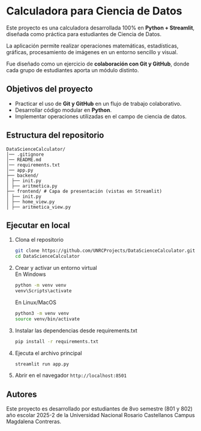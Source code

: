 # Calculadora para Ciencia de Datos

Este proyecto es una calculadora desarrollada 100% en **Python + Streamlit**, diseñada como práctica para estudiantes de Ciencia de Datos.  

La aplicación permite realizar operaciones matemáticas, estadísticas, gráficas, procesamiento de imágenes en un entorno sencillo y visual.  

Fue diseñado como un ejercicio de **colaboración con Git y GitHub**, donde cada grupo de estudiantes aporta un módulo distinto.

## Objetivos del proyecto

* Practicar el uso de **Git y GitHub** en un flujo de trabajo colaborativo.
* Desarrollar código modular en **Python**.
* Implementar operaciones utilizadas en el campo de ciencia de datos.

## Estructura del repositorio

```
DataScienceCalculator/
│── .gitignore
│── README.md
│── requirements.txt
│── app.py 
├── backend/
│ ├── init.py
│ ├── aritmetica.py
├── frontend/ # Capa de presentación (vistas en Streamlit)
│ ├── init.py
│ ├── home_view.py
│ ├── aritmetica_view.py
```

## Ejecutar en local

1. Clona el repositorio

   ```bash
   git clone https://github.com/UNRCProjects/DataScienceCalculator.git
   cd DataScienceCalculator
   ```
2. Crear y activar un entorno virtual  
    En Windows
	```bash
	python -m venv venv
	venv\Scripts\activate
	```  
	En Linux/MacOS
	```bash
	python3 -m venv venv
	source venv/bin/activate	
	```
3. Instalar las dependencias desde requirements.txt
	```bash
	pip install -r requirements.txt
	```
4. Ejecuta el archivo principal

   ```bash
   streamlit run app.py
   ```
5. Abrir en el navegador `http://localhost:8501`

## Autores

Este proyecto es desarrollado por estudiantes de 8vo semestre (801 y 802) año escolar 2025-2 de la Universidad Nacional Rosario Castellanos Campus Magdalena Contreras.
